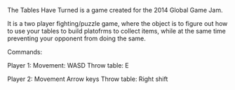The Tables Have Turned is a game created for the 2014 Global Game Jam.

It is a two player fighting/puzzle game, where the object is to figure out how to use your tables to build platofrms to collect items, while at the same time preventing your opponent from doing the same.

Commands:

Player 1:
Movement: WASD
Throw table: E

Player 2:
Movement Arrow keys
Throw table: Right shift
